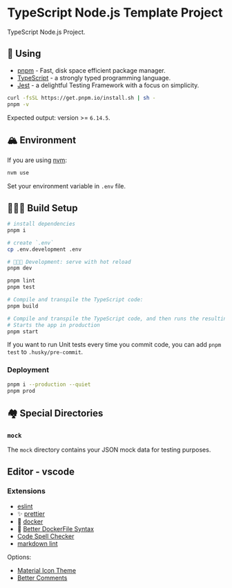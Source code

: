 # TypeScript Node.js Template Project

TypeScript Node.js Project.

## 🌠 Using

- [pnpm](https://pnpm.io/) - Fast, disk space efficient package manager.
- [TypeScript](https://www.typescriptlang.org/) - a strongly typed programming language.
- [Jest](https://jestjs.io/) - a delightful Testing Framework with a focus on simplicity.

```sh
curl -fsSL https://get.pnpm.io/install.sh | sh -
pnpm -v
```

Expected output: version >= `6.14.5`.

## 🏔️ Environment

If you are using [nvm](https://github.com/nvm-sh/nvm#nvmrc):

```sh
nvm use
```

Set your environment variable in `.env` file.

## 🧑🏿‍💻 Build Setup

```sh
# install dependencies
pnpm i

# create `.env`
cp .env.development .env

# 🧑🏿‍💻 Development: serve with hot reload
pnpm dev

pnpm lint
pnpm test

# Compile and transpile the TypeScript code:
pnpm build

# Compile and transpile the TypeScript code, and then runs the resulting `.js` application:
# Starts the app in production
pnpm start
```

If you want to run Unit tests every time you commit code, you can add `pnpm test` to `.husky/pre-commit`.

### Deployment

```sh
pnpm i --production --quiet
pnpm prod
```

## 🏘️ Special Directories

### `mock`

The `mock` directory contains your JSON mock data for testing purposes.

## Editor - vscode

### Extensions

- [eslint](https://marketplace.visualstudio.com/items?itemName=dbaeumer.vscode-eslint)
- ✨ [prettier](https://marketplace.visualstudio.com/items?itemName=esbenp.prettier-vscode)
- 🐋 [docker](https://marketplace.visualstudio.com/items?itemName=ms-azuretools.vscode-docker)
- 🐋 [Better DockerFile Syntax](https://marketplace.visualstudio.com/items?itemName=jeff-hykin.better-dockerfile-syntax)
- [Code Spell Checker](https://marketplace.visualstudio.com/items?itemName=streetsidesoftware.code-spell-checker)
- [markdown lint](https://marketplace.visualstudio.com/items?itemName=DavidAnson.vscode-markdownlint)

Options:

- [Material Icon Theme](https://marketplace.visualstudio.com/items?itemName=PKief.material-icon-theme)
- [Better Comments](https://marketplace.visualstudio.com/items?itemName=aaron-bond.better-comments)
